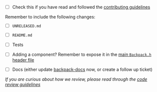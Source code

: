 <!--
Thanks for contributing to Backpack :pray:

Please include a description of the changes you are introducing and some screenshots if appropriate.
-->

+ [ ] Check this if you have read and followed the [contributing guidelines](https://github.com/Skyscanner/backpack-ios/blob/master/CONTRIBUTING.md)

Remember to include the following changes:
+ [ ] `UNRELEASED.md`
+ [ ] `README.md`
+ [ ] Tests
+ [ ] Adding a component? Remember to expose it in the [main `Backpack.h` header file](https://github.com/Skyscanner/backpack-ios/tree/master/Backpack/Backpack.h)
+ [ ] Docs (either update [backpack-docs](https://github.com/Skyscanner/backpack-docs) now, or create a follow up ticket)


_If you are curious about how we review, please read through the [code review guidelines](https://github.com/Skyscanner/backpack/blob/master/CODE_REVIEW_GUIDELINES.md)_
